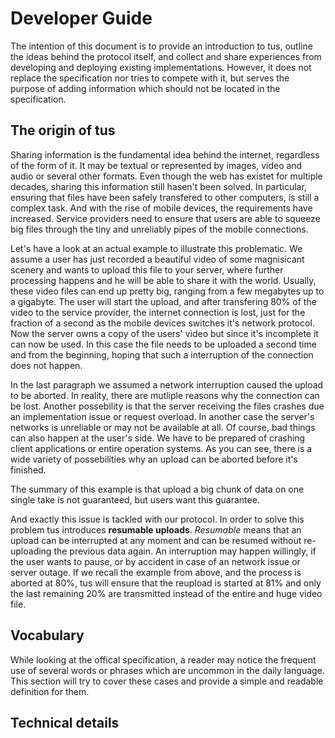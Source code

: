 # Developer Guide

The intention of this document is to provide an introduction to tus, outline the ideas behind the protocol itself, and collect and share experiences from developing and deploying existing implementations. However, it does not replace the specification nor tries to compete with it, but serves the purpose of adding information which should not be located in the specification.

## The origin of tus

Sharing information is the fundamental idea behind the internet, regardless of the form of it. It may be textual or represented by images, video and audio or several other formats. Even though the web has existet for multiple decades, sharing this information still hasen't been solved. In particular, ensuring that files have been safely transfered to other computers, is still a complex task. And with the rise of mobile devices, the requirements have increased. Service providers need to ensure that users are able to squeeze big files through the tiny and unreliably pipes of the mobile connections.

Let's have a look at an actual example to illustrate this problematic. We assume a user has just recorded a beautiful video of some magnisicant scenery and wants to upload this file to your server, where further processing happens and he will be able to share it with the world. Usually, these video files can end up pretty big, ranging from a few megabytes up to a gigabyte. The user will start the upload, and after transfering 80% of the video to the service provider, the internet connection is lost, just for the fraction of a second as the mobile devices switches it's network protocol. Now the server owns a copy of the users' video but since it's incomplete it can now be used. In this case the file needs to be uploaded a second time and from the beginning, hoping that such a interruption of the connection does not happen.

In the last paragraph we assumed a network interruption caused the upload to be aborted. In reality, there are mutliple reasons why the connection can be lost. Another possebility is that the server receiving the files crashes due an implementation issue or request overload. In another case the server's networks is unreliable or may not be available at all. Of course, bad things can also happen at the user's side. We have to be prepared of crashing client applications or entire operation systems. As you can see, there is a wide variety of possebilities why an upload can be aborted before it's finished.

The summary of this example is that upload a big chunk of data on one single take is not guaranteed, but users want this guarantee.

And exactly this issue is tackled with our protocol. In order to solve this problem tus introduces **resumable uploads**. *Resumable* means that an upload can be interrupted at any moment and can be resumed without re-uploading the previous data again. An interruption may happen willingly, if the user wants to pause, or by accident in case of an network issue or server outage. If we recall the example from above, and the process is aborted at 80%, tus will ensure that the reupload is started at 81% and only the last remaining 20% are transmitted instead of the entire and huge video file.

## Vocabulary

While looking at the offical specification, a reader may notice the frequent use of several words or phrases which are uncommon in the daily language. This section will try to cover these cases and provide a simple and readable definition for them.

## Technical details

### 
